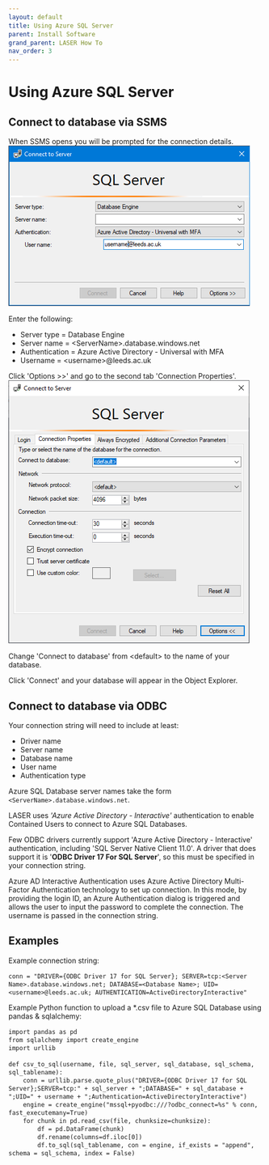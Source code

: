 ```yaml
---
layout: default
title: Using Azure SQL Server
parent: Install Software
grand_parent: LASER How To
nav_order: 3
---
```

# Using Azure SQL Server 

## Connect to database via SSMS 

When SSMS opens you will be prompted for the connection details.   
![ssms_connect_to_server_1.png](../../../images/using_azure_sql_database/ssms_connect_to_server_1.png)

Enter the following:
- Server type = Database Engine
- Server name = \<ServerName>.database.windows.net
- Authentication = Azure Active Directory - Universal with MFA
- Username = \<username>@leeds.ac.uk

Click 'Options >>' and go to the second tab 'Connection Properties'.  
![ssms_connect_to_server_2.png](../../../images/using_azure_sql_database/ssms_connect_to_server_2.png)

Change 'Connect to database' from \<default> to the name of your database.

Click 'Connect' and your database will appear in the Object Explorer.

## Connect to database via ODBC 

Your connection string will need to include at least:  
- Driver name 
- Server name
- Database name
- User name
- Authentication type

Azure SQL Database server names take the form `<ServerName>.database.windows.net`.

LASER uses _'Azure Active Directory - Interactive'_ authentication to enable Contained Users to connect to Azure SQL Databases.

Few ODBC drivers currently support 'Azure Active Directory - Interactive' authentication, including 'SQL Server Native Client 11.0'. A driver that does support it is '**ODBC Driver 17 For SQL Server**', so this must be specified in your connection string.

Azure AD Interactive Authentication uses Azure Active Directory Multi-Factor Authentication technology to set up connection. In this mode, by providing the login ID, an Azure Authentication dialog is triggered and allows the user to input the password to complete the connection. The username is passed in the connection string.

## Examples

Example connection string: 
```
conn = "DRIVER={ODBC Driver 17 for SQL Server}; SERVER=tcp:<Server Name>.database.windows.net; DATABASE=<Database Name>; UID=<username>@leeds.ac.uk; AUTHENTICATION=ActiveDirectoryInteractive"
```

Example Python function to upload a *.csv file to Azure SQL Database using pandas & sqlalchemy:  
```
import pandas as pd
from sqlalchemy import create_engine
import urllib

def csv_to_sql(username, file, sql_server, sql_database, sql_schema, sql_tablename): 
	conn = urllib.parse.quote_plus("DRIVER={ODBC Driver 17 for SQL Server};SERVER=tcp:" + sql_server + ";DATABASE=" + sql_database + ";UID=" + username + ";Authentication=ActiveDirectoryInteractive")
	engine = create_engine("mssql+pyodbc:///?odbc_connect=%s" % conn, fast_executemany=True)
	for chunk in pd.read_csv(file, chunksize=chunksize):
		df = pd.DataFrame(chunk)
		df.rename(columns=df.iloc[0])
		df.to_sql(sql_tablename, con = engine, if_exists = "append", schema = sql_schema, index = False)
```
